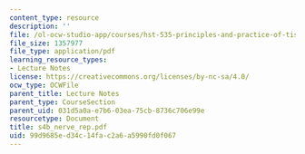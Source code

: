 ```yaml
---
content_type: resource
description: ''
file: /ol-ocw-studio-app/courses/hst-535-principles-and-practice-of-tissue-engineering-fall-2004/99d9685ed34c14fac2a6a5990fd0f067_s4b_nerve_rep.pdf
file_size: 1357977
file_type: application/pdf
learning_resource_types:
- Lecture Notes
license: https://creativecommons.org/licenses/by-nc-sa/4.0/
ocw_type: OCWFile
parent_title: Lecture Notes
parent_type: CourseSection
parent_uid: 031d5a0a-e7b6-03ea-75cb-8736c706e99e
resourcetype: Document
title: s4b_nerve_rep.pdf
uid: 99d9685e-d34c-14fa-c2a6-a5990fd0f067
---
```

